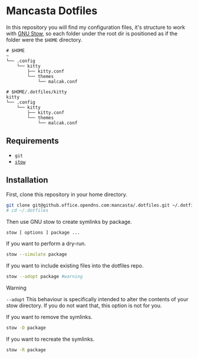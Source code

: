 # Mancasta Dotfiles

In this repository you will find my configuration files, it's structure to work
with [GNU Stow](https://www.gnu.org/software/stow/), so each folder under the 
root dir is positioned as if the folder were the `$HOME` directory.

```
# $HOME
~
└── .config
    └── kitty
        ├── kitty.conf
        └── themes
            └── malcak.conf
```
```
# $HOME/.dotfiles/kitty
kitty
└── .config
    └── kitty
        ├── kitty.conf
        └── themes
            └── malcak.conf
```

## Requirements

- `git`
- [`stow`](https://www.gnu.org/software/stow/manual/stow.html)

## Installation

First, clone this repository in your home directory.

```sh
git clone git@github.office.opendns.com:mancasta/.dotfiles.git ~/.dotfiles
# cd ~/.dotfiles
```

Then use GNU stow to create symlinks by package.
```
stow [ options ] package ...
```

If you want to perform a dry-run.
```sh
stow --simulate package
```

If you want to include existing files into the dotfiles repo.
```sh
stow --adopt package #warning
```

> [!WARNING]
> `--adopt` This behaviour is specifically intended to alter the contents of 
your stow directory. If you do not want that, this option is not for you.

If you want to remove the symlinks.
```sh
stow -D package
```

If you want to recreate the symlinks.
```sh
stow -R package
```
